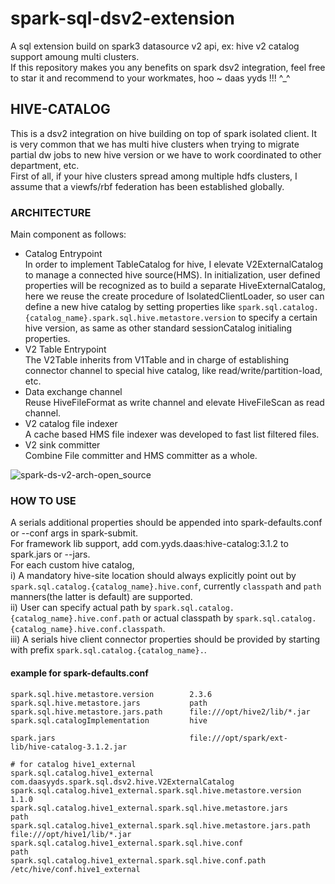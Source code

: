 # spark-sql-dsv2-extension
A sql extension build on spark3 datasource v2 api, ex: hive v2 catalog support amoung multi clusters.  
If this repository makes you any benefits on spark dsv2 integration, feel free to star it and recommend to your workmates, hoo ~ daas yyds !!! ^_^

## HIVE-CATALOG
This is a dsv2 integration on hive building on top of spark isolated client. It is very common that we has multi hive clusters
when trying to migrate partial dw jobs to new hive version or we have to work coordinated to other department, etc.  
First of all, if your hive clusters spread among multiple hdfs clusters, I assume that a viewfs/rbf federation has been established globally.
### ARCHITECTURE
Main component as follows:
- Catalog Entrypoint  
In order to implement TableCatalog for hive, I elevate V2ExternalCatalog to manage a connected hive source(HMS). In initialization,
user defined properties will be recognized as to build a separate HiveExternalCatalog, here we reuse the create procedure of IsolatedClientLoader,
so user can define a new hive catalog by setting properties like `spark.sql.catalog.{catalog_name}.spark.sql.hive.metastore.version` to specify a certain
hive version, as same as other standard sessionCatalog initialing properties.  
- V2 Table Entrypoint  
The V2Table inherits from V1Table and in charge of establishing connector channel to special hive catalog, like read/write/partition-load, etc.
- Data exchange channel  
Reuse HiveFileFormat as write channel and elevate HiveFileScan as read channel.
- V2 catalog file indexer  
A cache based HMS file indexer was developed to fast list filtered files.
- V2 sink committer  
Combine File committer and HMS committer as a whole.

![spark-ds-v2-arch-open_source](https://user-images.githubusercontent.com/10155248/167095990-0cae22b6-8736-4f64-a1f7-0321680b317c.png)
### HOW TO USE
A serials additional properties should be appended into spark-defaults.conf or --conf args in spark-submit.  
For framework lib support, add com.yyds.daas:hive-catalog:3.1.2 to spark.jars or --jars.  
For each custom hive catalog,  
i) A mandatory hive-site location should always explicitly point out by `spark.sql.catalog.{catalog_name}.hive.conf`,
currently `classpath` and `path` manners(the latter is default) are supported.  
ii) User can specify actual path by `spark.sql.catalog.{catalog_name}.hive.conf.path`
or actual classpath by `spark.sql.catalog.{catalog_name}.hive.conf.classpath`.  
iii) A serials hive client connector properties should be provided by starting with prefix `spark.sql.catalog.{catalog_name}.`.  
#### example for spark-defaults.conf
```
spark.sql.hive.metastore.version        2.3.6
spark.sql.hive.metastore.jars           path
spark.sql.hive.metastore.jars.path      file:///opt/hive2/lib/*.jar
spark.sql.catalogImplementation         hive

spark.jars                              file:///opt/spark/ext-lib/hive-catalog-3.1.2.jar

# for catalog hive1_external
spark.sql.catalog.hive1_external                                        com.daasyyds.spark.sql.dsv2.hive.V2ExternalCatalog
spark.sql.catalog.hive1_external.spark.sql.hive.metastore.version       1.1.0
spark.sql.catalog.hive1_external.spark.sql.hive.metastore.jars          path
spark.sql.catalog.hive1_external.spark.sql.hive.metastore.jars.path     file:///opt/hive1/lib/*.jar
spark.sql.catalog.hive1_external.spark.sql.hive.conf                    path
spark.sql.catalog.hive1_external.spark.sql.hive.conf.path               /etc/hive/conf.hive1_external
```